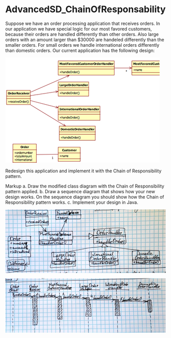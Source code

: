 # AdvancedSD_ChainOfResponsability
 
Suppose we have an order processing application that receives orders. In our application we
have special logic for our most favored customers, because their orders are handled
differently than other orders.
Also large orders with an amount larger than $30000 are handeled differently than the
smaller orders.
For small orders we handle international orders differently than domestic orders.
Our current application has the following design:

![ChainOfResponsability Lab](https://github.com/itimotin/AdvancedSD_ChainOfResponsability/blob/master/task.png)

Redesign this application and implement it with the Chain of Responsibility pattern.

Markup a. Draw the modified class diagram with the Chain of Responsibility pattern applied.
       b. Draw a sequence diagram that shows how your new design works. On the sequence
diagram you should show how the Chain of Responsibility pattern works.
       c. Implement your design in Java. 


![ChainOfResponsability ClassDiagram](https://github.com/itimotin/AdvancedSD_ChainOfResponsability/blob/master/classDiagram.png)

![ChainOfResponsability SequenceDiagram](https://github.com/itimotin/AdvancedSD_ChainOfResponsability/blob/master/sequence.png)
